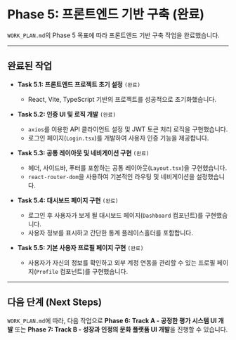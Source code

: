 # Phase 5: 프론트엔드 기반 구축 (완료)

`WORK_PLAN.md`의 Phase 5 목표에 따라 프론트엔드 기반 구축 작업을 완료했습니다.

--- 

## 완료된 작업

- **Task 5.1: 프론트엔드 프로젝트 초기 설정** `(완료)`
  - React, Vite, TypeScript 기반의 프로젝트를 성공적으로 초기화했습니다.

- **Task 5.2: 인증 UI 및 로직 개발** `(완료)`
  - `axios`를 이용한 API 클라이언트 설정 및 JWT 토큰 처리 로직을 구현했습니다.
  - 로그인 페이지(`Login.tsx`)를 개발하여 사용자 인증 기능을 제공합니다.

- **Task 5.3: 공통 레이아웃 및 네비게이션 구현** `(완료)`
  - 헤더, 사이드바, 푸터를 포함하는 공통 레이아웃(`Layout.tsx`)을 구현했습니다.
  - `react-router-dom`을 사용하여 기본적인 라우팅 및 네비게이션을 설정했습니다.

- **Task 5.4: 대시보드 페이지 구현** `(완료)`
  - 로그인 후 사용자가 보게 될 대시보드 페이지(`Dashboard` 컴포넌트)를 구현했습니다.
  - 사용자 정보를 표시하고 간단한 통계 플레이스홀더를 포함합니다.

- **Task 5.5: 기본 사용자 프로필 페이지 구현** `(완료)`
  - 사용자가 자신의 정보를 확인하고 외부 계정 연동을 관리할 수 있는 프로필 페이지(`Profile` 컴포넌트)를 구현했습니다.

---

## 다음 단계 (Next Steps)

`WORK_PLAN.md`에 따라, 다음 작업으로 **Phase 6: Track A - 공정한 평가 시스템 UI 개발** 또는 **Phase 7: Track B - 성장과 인정의 문화 플랫폼 UI 개발**을 진행할 수 있습니다.

